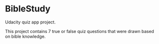 # BibleStudy

Udacity quiz app project.

This project contains 7 true or false quiz questions that were drawn based on bible knowledge.
